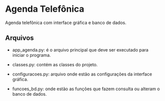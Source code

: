 # Agenda Telefônica

<p>Agenda telefônica com interface gráfica e banco de dados.<p>

## Arquivos
- app_agenda.py: é o arquivo principal que deve ser executado para iniciar o programa.

- classes.py: contém as classes do projeto.

- configuracoes.py: arquivo onde estão as configurações da interface gráfica.

- funcoes_bd.py: onde estão as funções que fazem consulta ou alteram o banco de dados.
